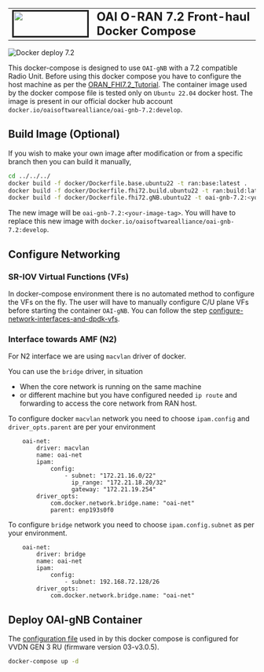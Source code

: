 <table style="border-collapse: collapse; border: none;">
  <tr style="border-collapse: collapse; border: none;">
    <td style="border-collapse: collapse; border: none;">
      <a href="http://www.openairinterface.org/">
         <img src="../../../doc/images/oai_final_logo.png" alt="" border=3 height=50 width=150>
         </img>
      </a>
    </td>
    <td style="border-collapse: collapse; border: none; vertical-align: center;">
      <b><font size = "5">OAI O-RAN 7.2 Front-haul Docker Compose</font></b>
    </td>
  </tr>
</table>

![Docker deploy 7.2](docker-deploy-oai-7-2.png)

This docker-compose is designed to use `OAI-gNB` with a 7.2 compatible Radio Unit. Before using this docker compose you have to configure the host machine as per the [ORAN_FHI7.2_Tutorial](../../../doc/ORAN_FHI7.2_Tutorial.md). The container image used by the docker compose file is tested only on `Ubuntu 22.04` docker host. The image is present in our official docker hub account `docker.io/oaisoftwarealliance/oai-gnb-7.2:develop`. 


## Build Image (Optional)

If you wish to make your own image after modification or from a specific branch then you can build it manually, 

```bash
cd ../../../
docker build -f docker/Dockerfile.base.ubuntu22 -t ran:base:latest .
docker build -f docker/Dockerfile.fhi72.build.ubuntu22 -t ran:build:latest .
docker build -f docker/Dockerfile.fhi72.gNB.ubuntu22 -t oai-gnb-7.2:<your-image-tag> .
```

The new image will be `oai-gnb-7.2:<your-image-tag>`. You will have to replace this new image with `docker.io/oaisoftwarealliance/oai-gnb-7.2:develop`. 

## Configure Networking 

### SR-IOV Virtual Functions (VFs)

In docker-compose environment there is no automated method to configure the VFs on the fly. The user will have to manually configure C/U plane VFs before starting the container `OAI-gNB`. You can follow the step [configure-network-interfaces-and-dpdk-vfs](../../../doc/ORAN_FHI7.2_Tutorial.md#configure-network-interfaces-and-dpdk-vfs).

### Interface towards AMF (N2)

For N2 interface we are using `macvlan` driver of docker. 

You can use the `bridge` driver, in situation 

- When the core network is running on the same machine 
- or different machine but you have configured needed `ip route` and forwarding to access the core network from RAN host.  

To configure docker `macvlan` network you need to choose `ipam.config` and `driver_opts.parent` are per your environment

```
    oai-net:
        driver: macvlan
        name: oai-net
        ipam:
            config:
                - subnet: "172.21.16.0/22"
                  ip_range: "172.21.18.20/32"
                  gateway: "172.21.19.254"
        driver_opts:
            com.docker.network.bridge.name: "oai-net"
            parent: enp193s0f0
```

To configure `bridge` network you need to choose `ipam.config.subnet` as per your environment. 

```
    oai-net:
        driver: bridge
        name: oai-net
        ipam:
            config:
                - subnet: 192.168.72.128/26
        driver_opts:
            com.docker.network.bridge.name: "oai-net"
```

## Deploy OAI-gNB Container

The [configuration file](../../../targets/PROJECTS/GENERIC-NR-5GC/CONF/gnb.sa.band77.273prb.fhi72.4x4-vvdn.conf) used in by this docker compose is configured for VVDN GEN 3 RU (firmware version 03-v3.0.5). 

```bash
docker-compose up -d
```

